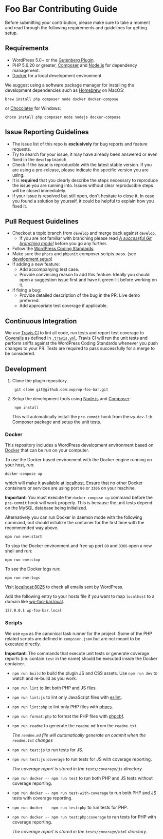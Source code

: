 # Foo Bar Contributing Guide

Before submitting your contribution, please make sure to take a moment and read through the following requirements and guidelines for getting setup.

## Requirements

- WordPress 5.0+ or the [Gutenberg Plugin](https://wordpress.org/plugins/gutenberg/).
- PHP 5.6.20 or greater, [Composer](https://getcomposer.org) and [Node.js](https://nodejs.org) for dependency management.
- [Docker](https://docs.docker.com/install/) for a local development environment.

We suggest using a software package manager for installing the development dependencies such as [Homebrew](https://brew.sh) on MacOS:

	brew install php composer node docker docker-compose

or [Chocolatey](https://chocolatey.org) for Windows:

	choco install php composer node nodejs docker-compose

## Issue Reporting Guidelines

- The issue list of this repo is **exclusively** for bug reports and feature requests.
- Try to search for your issue, it may have already been answered or even fixed in the `develop` branch.
- Check if the issue is reproducible with the latest stable version. If you are using a pre-release, please indicate the specific version you are using.
- It is **required** that you clearly describe the steps necessary to reproduce the issue you are running into. Issues without clear reproducible steps will be closed immediately.
- If your issue is resolved but still open, don't hesitate to close it. In case you found a solution by yourself, it could be helpful to explain how you fixed it.

## Pull Request Guidelines

- Checkout a topic branch from `develop` and merge back against `develop`.
    - If you are not familiar with branching please read [_A successful Git branching model_](http://nvie.com/posts/a-successful-git-branching-model/) before you go any further.
- Follow the [WordPress Coding Standards](https://make.wordpress.org/core/handbook/coding-standards/).
- Make sure the `phpcs` and `phpunit` composer scripts pass. (see [development setup](#development-setup))
- If adding a new feature:
    - Add accompanying test case.
    - Provide convincing reason to add this feature. Ideally you should open a suggestion issue first and have it green-lit before working on it.
- If fixing a bug:
    - Provide detailed description of the bug in the PR. Live demo preferred.
    - Add appropriate test coverage if applicable.

## Continuous Integration

We use [Travis CI](https://travis-ci.com) to lint all code, run tests and report test coverage to [Coveralls](https://coveralls.io) as defined in [`.travis.yml`](.travis.yml). Travis CI will run the unit tests and perform sniffs against the WordPress Coding Standards whenever you push changes to your PR. Tests are required to pass successfully for a merge to be considered.

## Development

1. Clone the plugin repository.

	    git clone git@github.com:xwp/wp-foo-bar.git

2. Setup the development tools using [Node.js](https://nodejs.org) and [Composer](https://getcomposer.org):

	    npm install

    This will automatically install the `pre-commit` hook from the `wp-dev-lib` Composer package and setup the unit tests.

### Docker

This repository includes a WordPress development environment based on [Docker](https://docs.docker.com/install/) that can be run on your computer.

To use the Docker based environment with the Docker engine running on your host, run:

	docker-compose up

which will make it available at [localhost](http://localhost). Ensure that no other Docker containers or services are using port `80` or `3306` on your machine. 

**Important**: You must execute the `docker-compose up` command before the `pre-commit` hook will work properly. This is because the unit tests depend on the MySQL database being initialized.

Alternatively you can run Docker in daemon mode with the following command, but should initialize the container for the first time with the recommended way above.

	npm run env:start

To stop the Docker environment and free up port `80` and `3306` open a new shell and run:

	npm run env:stop

To see the Docker logs run:

	npm run env:logs

Visit [localhost:8025](http://localhost:8025) to check all emails sent by WordPress.

Add the following entry to your hosts file if you want to map `localhost` to a domain like [wp-foo-bar.local](http://wp-foo-bar.local).

	127.0.0.1 wp-foo-bar.local

### Scripts

We use `npm` as the canonical task runner for the project. Some of the PHP related scripts are defined in `composer.json` but are not meant to be executed directly.

**Important**: The commands that execute unit tests or generate coverage reports (i.e. contain `test` in the name) should be executed inside the Docker container.

- `npm run build` to build the plugin JS and CSS assets. Use `npm run dev` to watch and re-build as you work.

- `npm run lint` to lint both PHP and JS files.

- `npm run lint:js` to lint only JavaScript files with [eslint](https://eslint.org/).

- `npm run lint:php` to lint only PHP files with [phpcs](https://github.com/squizlabs/PHP_CodeSniffer).

- `npm run format:php` to format the PHP files with [phpcbf](https://github.com/squizlabs/PHP_CodeSniffer).

- `npm run readme` to generate the `readme.md` from the `readme.txt`.

	_The `readme.md` file will automatically generate on commit when the `readme.txt` changes_

- `npm run test:js` to run tests for JS.

- `npm run test:js:coverage` to run tests for JS with coverage reporting.

	_The coverage report is stored in the `tests/coverage/js` directory._

- `npm run docker -- npm run test` to run both PHP and JS tests without coverage reporting.

- `npm run docker -- npm run test-with-coverage` to run both PHP and JS tests with coverage reporting.

- `npm run docker -- npm run test:php` to run tests for PHP.

- `npm run docker -- npm run test:php:coverage` to run tests for PHP with coverage reporting.

	_The coverage report is stored in the `tests/coverage/html` directory._
